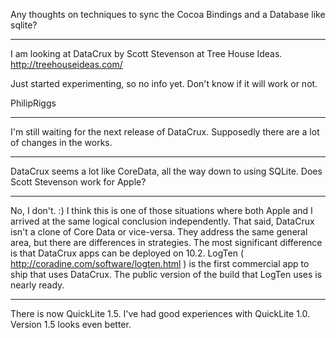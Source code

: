 Any thoughts on techniques to sync the Cocoa Bindings and a Database like sqlite? 

----

I am looking at DataCrux by Scott Stevenson at Tree House Ideas.
http://treehouseideas.com/

Just started experimenting, so no info yet. Don't know if it will work or not.

PhilipRiggs

----

I'm still waiting for the next release of DataCrux. Supposedly there are a lot of changes in the works.

----

DataCrux seems a lot like CoreData, all the way down to using SQLite. Does Scott Stevenson work for Apple?

----

No, I don't. :) I think this is one of those situations where both Apple and I arrived at the same logical conclusion independently. That said, DataCrux isn't a clone of Core Data or vice-versa. They address the same general area, but there are differences in strategies. The most significant difference is that DataCrux apps can be deployed on 10.2. LogTen ( http://coradine.com/software/logten.html ) is the first commercial app to ship that uses DataCrux. The public version of the build that LogTen uses is nearly ready.

----

There is now QuickLite 1.5. I've had good experiences with QuickLite 1.0. Version 1.5 looks even better.
